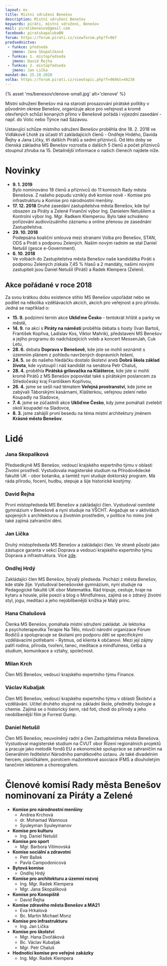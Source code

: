 ```yaml
---
layout: ms
title: Místní sdružení Benešov
description: Místní sdružení Benešov
keywords: piráti, místní sdružení, Benešov
mail: piratibenesov@gmail.com
facebook: piratskapalubaBN
forum: https://forum.pirati.cz/viewforum.php?f=967
predsednictvo:
 - funkce: předseda
   jmeno: Jana Skopalíková
 - funkce: 1. místopředseda
   jmeno: David Řejha
 - funkce: 2. místopředseda
   jmeno: Jan Lička
mandat-do: 25.10.2020
volba: https://forum.pirati.cz/viewtopic.php?f=969&t=44238
---
```

{% asset 'ms/benesov/clenove-small.jpg' alt='clenove' %}


Místní sdružení Benešov má na starosti prosazování pirátské politiky v původním okrese Benešov, organizuje akce pro veřejnost a kromě otevřených schůzí konaných přímo v Benešově pořádá i výjezdní zasedání - např. do Votic nebo Týnce nad Sázavou.

Ustavující schůze místního sdružení Benešov proběhla dne 18. 2. 2018 ve Vidlákově Lhotě za účasti tří zakládajících členů - Ondřeje Hrdého, Davida Řejhy a Jana Ličky, tří dalších Pirátů a sedmi příznivců. Od&nbsp;této doby se členská základna MS Benešov rozrostla o dalších 5 členů a počet příznivců stoupnul zhruba na 15. Detailnější informace o našich členech najdete níže.

# Novinky

* **9. 1. 2019**  
Bylo nominováno 18 členů a příznivců do 11 komisích Rady města Benešova. Z&nbsp;našeho popudu vznikly dvě komise nově - Komise pro infrastrukturu a Komise pro národnostní menšiny.
* **17. 12. 2018**
Druhé zasedání zastupitelstva města Benešov, kde byl obsazen za Piráty a Zelené Finanční výbor Ing. Danielem Netušilem a Kontrolní výbor Ing. Mgr. Radkem Klemperou. Bylo také schváleno pořizování audiovizuálního záznamu a online přenosu ze zasednání Zastupitelstva.
* **29. 10. 2018**  
Podepsána koaliční smlouva mezi stranami Volba pro Benešov, STAN, ODS a Piráti s&nbsp;podporou Zelených. Naším novým radním se stal Daniel Netušil (gesce e-Government).
* **6. 10. 2018**  
Ve volbách do Zastupitelstva města Benešov naše kandidátka Piráti s podporou Zelených získala 7,45 % hlasů a 2 mandáty, našimi novými zastupiteli jsou Daniel Netušil (Piráti) a&nbsp;Radek Klempera (Zelení).

## Akce pořádané v roce 2018
Za svou krátkou dobu existence stihlo MS Benešov uspořádat nebo se podílet na několika vzdělávacích akcích, akcích pro veřejnost a pro přírodu. Jedná se například o:

* **15. 9.** podzimní ternín akce **Ukliďme Česko** - tentokrát hřiště a parky ve městě,
* **14. 9.** na akci s **Piráty na náměstí** proběhla debata s hosty (Ivan Bartoš, František Kopřiva, Ladislav Kos, Viktor Mahrik), představení MS Benešov a jejího programu do nadcházejících voleb a koncert MessenJah, Cuk Letu, 
* **28. 6.** debata **Doprava v Benešově**, kde jste se mohli seznámit s územním plánem z pohledu navržených dopravních řešení,
* **24. 5.** se do našeho hledáčku dostalo školství aneb **Dobrá škola základ života**, kde vystoupil i náš kandidát na senátora Petr Chaluš,
* **28. 4.** proběhla **Pirátská grilovačka na Klášterce**, kde jste si mohli kromě Pirátů z MS Benešov popovídat také s pirátským poslancem za Středočeský kraj Františkem Kopřivou,
* **26. 4.** jsme se sešli nad tématem **Veřejná prostranství**, kde jsme se zabývali Táborskými kasárnami, Klášterkou, veřejnou zelení nebo Koupadly na Sladovce,
* **7. 4.** jsme se zúčastnili akce **Ukliďme Česko**, kdy jsme pomáhali zvelebit okolí koupadel na&nbsp;Sladovce,
* **8. 3.** jsme zahájili první besedu na téma místní architektury jménem **Krásné město Benešov**.

# Lidé
### Jana Skopalíková
Předsedkyně MS Benešov, vedoucí krajského expertního týmu v oblasti Životní prostředí. Vystudovala magisterské studium na Přírodovědecké fakultě UK - obor botanika, a tamtéž nyní studuje doktorský program. Má ráda přírodu, focení, hudbu, stepuje a šije historické kostýmy.

### David Řejha
První místopředseda MS Benešov a zakládající člen. Vystudoval osmileté gymnázium v Benešově a&nbsp;nyní studuje na VŠCHT. Angažuje se v aktivitách spojených s architekturou a životním prostředím, v&nbsp;politice ho mimo jiné také zajímá zahraniční dění.

### Jan Lička
Druhý místopředseda MS Benešov a zakládající člen. Ve straně působí jako zástupce garanta v sekci Doprava a vedoucí krajského expertního týmu Doprava a infrastruktura. Více <a href="{{ 'lide/jan-licka/' | relative_url }}">zde</a>.

### Ondřej Hrdý
Zakládající člen MS Benešov, bývalý předseda. Pochází z města Benešov, kde stále žije. Vystudoval benešovské gymnázium, nyní studuje na Pedagogické fakultě UK obor Matematika. Rád tripuje, cestuje, hraje na kytaru a housle, píše poezii a blog o Mindfulness, zajímá se o zdravý životní styl, jogu, meditaci a jeho nejoblíbenější knížka je Malý princ.

### Hana Chalušová
Členka MS Benešov, pomáhala místní sdružení zakládat. Je lektorka a&nbsp;psychoterapeutka Terapie Na Tělo, mluvčí národní organizace Fórum Rodičů a spolupracuje se školami pro podporu dětí se specifickými vzdělávacími potřebami - Rytmus, od klienta k občanovi. Mezi její zájmy patří rodina, příroda, tvoření, tanec, meditace a mindfulness, četba a studium, komunikace a&nbsp;vztahy, společnost.

### Milan Krch
Člen MS Benešov, vedoucí krajského expertního týmu Finance.

### Václav Kubaljak
Člen MS Benešov, vedoucí krajského expertního týmu v oblasti Školství a vzdělávání. Učitel druhého stupně na základní škole, předměty biologie a chemie. Zajímá se o historický šerm, rád fotí, chodí do přírody a jeho neoblíbenější film je Forrest Gump. 

### Daniel Netušil
Člen MS Benešov, neuvolněný radní a člen Zastupitelstva města Benešova. Vystudoval magisterské studium na ČVUT obor Řízení regionálních projektů a pracuje jako metodik fondů EU a ekonomické spolupráce se zahraničím na Generálním ředitelství Národního památkového ústavu. Je také divadelním hercem, písničkářem, porotcem mažoretkové asociace IFMS a dlouholetým tanečním lektorem a choreografem.

# Členové komisí Rady města Benešov nominovaní za Piráty a Zelené

* **Komise pro národnostní menšiny**
  * Andrea Krchová
  * dr. Mohamad Wannous
  * Syuleyman Syuleymanov
* **Komise pro kulturu**
  * Ing. Daniel Netušil
* **Komise pro sport**
  * Mgr. Barbora Vilímovská
* **Komise sociální a zdravotní**
  * Petr Ballek
  * Pavla Campodonicová
* **Bytová komise**
  * Ondřej Hrdý
* **Komise pro architekturu a územní rozvoj**
  * Ing. Mgr. Radek Klempera
  * Mgr. Jana Skopalíková
* **Komise pro Konopiště**
  * David Řejha
* **Komise zdravého města Benešov a MA21**
  * Eva Hrkalová
  * Bc. Martin Michael Monz
* **Komise pro infrastrukturu**
  * Ing. Jan Lička
* **Komise pro školství**
  * Mgr. Hana Dvořáková
  * Bc. Václav Kubaljak
  * Mgr. Petr Chaluš
* **Hodnotící komise pro veřejné zakázky**
  * Ing. Mgr. Radek Klempera

